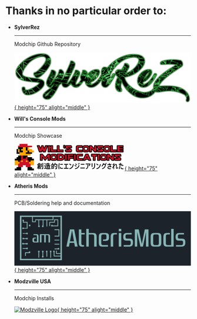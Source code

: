 # Thanks in no particular order to:


<div class="grid cards" markdown>

-   __SylverRez__

    ---

    Modchip Github Repository

    [![SylverRezLogo](thanks/SylverReZ_new_logo.png){ height="75" alight="middle" }](https://github.com/m4x10187/ps2-modchip-files)


-   __Will's Console Mods__

    ---

    Modchip Showcase

    [![Willsconsolemods](thanks/willsconsolemods.png){ height="75" alight="middle" }](https://www.willsconsolemodifications.co.uk/ps2-wiki/chips.php)


-   __Atheris Mods__

    ---

    PCB/Soldering help and documentation

    [![Atheris Logo](thanks/atherismods.png){ height="75" alight="middle" }](https://linktr.ee/atherismods)


-   __Modzville USA__

    ---

    Modchip Installs

    [![Modzville Logo](thanks/mvusalogo.avif){ height="75" alight="middle" }](https://modzvilleusa.com/)


</div>